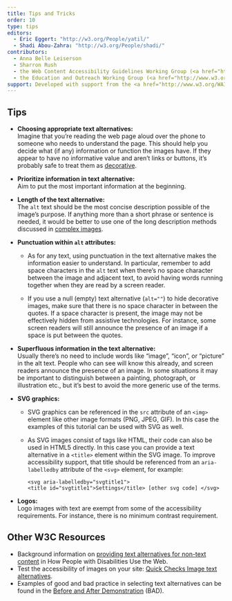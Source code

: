```yaml
---
title: Tips and Tricks
order: 10
type: tips
editors:
  - Eric Eggert: "http://w3.org/People/yatil/"
  - Shadi Abou-Zahra: "http://w3.org/People/shadi/"
contributors:
  - Anna Belle Leiserson
  - Sharron Rush
  - the Web Content Accessibility Guidelines Working Group (<a href="http://www.w3.org/WAI/GL/">WCAG WG</a>)
  - the Education and Outreach Working Group (<a href="http://www.w3.org/WAI/EO/">EOWG</a>)
support: Developed with support from the <a href="http://www.w3.org/WAI/ACT/">WAI-ACT project</a>, co-funded by the <strong>European Commission <abbr title="Information Society Technologies">IST</abbr> Programme</strong>.
---
```


## Tips

-   **Choosing appropriate text alternatives:** <br>
    Imagine that you’re reading the web page aloud over the phone to someone who needs to understand the page. This should help you decide what (if any) information or function the images have. If they appear to have no informative value and aren’t links or buttons, it’s probably safe to treat them as [decorative](decorative.html).

-   **Prioritize information in text alternative:** <br>
    Aim to put the most important information at the beginning.

-   **Length of the text alternative:** <br>
    The `alt` text should be the most concise description possible of the image’s purpose. If anything more than a short phrase or sentence is needed, it would be better to use one of the long description methods discussed in [complex images](complex.html).

-   **Punctuation within `alt` attributes:**

    * As for any text, using punctuation in the text alternative makes the information easier to understand. In particular, remember to add space characters in the `alt` text when there’s no space character between the image and adjacent text, to avoid having words running together when they are read by a screen reader.

    * If you use a null (empty) text alternative (`alt=""`) to hide decorative images, make sure that there is no space character in between the quotes. If a space character is present, the image may not be effectively hidden from assistive technologies. For instance, some screen readers will still announce the presence of an image if a space is put between the quotes.

-   **Superfluous information in the text alternative:** <br>
    Usually there’s no need to include words like “image”, “icon”, or “picture” in the alt text. People who can see will know this already, and screen readers announce the presence of an image. In some situations it may be important to distinguish between a painting, photograph, or illustration etc., but it’s best to avoid the more generic use of the terms.

-   **SVG graphics:**

    * SVG graphics can be referenced in the `src` attribute of an `<img>` element like other image formats (PNG, JPEG, GIF). In this case the examples of this tutorial can be used with SVG as well.

    * As SVG images consist of tags like HTML, their code can also be used in HTML5 directly. In this case you can provide a text alternative in a `<title>` element within the SVG image. To improve accessibility support, that title should be referenced from an `aria-labelledby` attribute of the `<svg>` element, for example:

      `<svg aria-labelledby="svgtitle1"> <title id="svgtitle1">Settings</title> [other svg code] </svg>`

-   **Logos:** <br>
    Logo images with text are exempt from some of the accessibility requirements. For instance, there is no minimum contrast requirement.

## Other W3C Resources

-   Background information on [providing text alternatives for non-text content](http://www.w3.org/WAI/intro/people-use-web/principles#alternatives) in How People with Disabilities Use the Web.
-   Test the accessibility of images on your site: [Quick Checks Image text alternatives](http://www.w3.org/WAI/EO/Drafts/eval/checks#images).
-   Examples of good and bad practice in selecting text alternatives can be found in the [Before and After Demonstration](http://www.w3.org/WAI/demos/bad/) (BAD).
